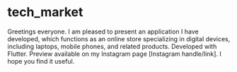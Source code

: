 # tech_market
Greetings everyone. I am pleased to present an application I have developed, which functions as an online store specializing in digital devices, including laptops, mobile phones, and related products. Developed with Flutter. Preview available on my Instagram page [Instagram handle/link]. I hope you find it useful. 
